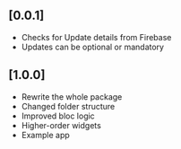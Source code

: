 ## [0.0.1]

* Checks for Update details from Firebase
* Updates can be optional or mandatory

## [1.0.0]

* Rewrite the whole package
* Changed folder structure
* Improved bloc logic
* Higher-order widgets
* Example app
